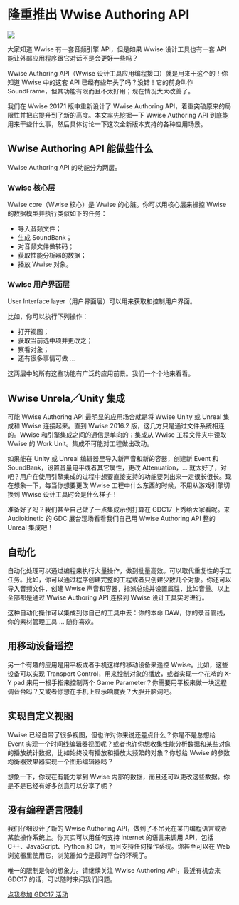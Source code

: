 # 隆重推出 Wwise Authoring API

![](http://info.audiokinetic.com/hubfs/Blog.png)

大家知道 Wwise 有一套音频引擎 API，但是如果 Wwise 设计工具也有一套 API 能让外部应用程序跟它对话不是会更好一些吗？

Wwise Authoring API（Wwise 设计工具应用编程接口）就是用来干这个的！你知道 Wwise 中的这套 API 已经有些年头了吗？没错！它的前身叫作 SoundFrame，但其功能有限而且不太好用；现在情况大大改善了。

我们在 Wwise 2017.1 版中重新设计了 Wwise Authoring API，着重突破原来的局限性并把它提升到了新的高度。本文率先挖掘一下 Wwise Authoring API 到底能用来干些什么事，然后具体讨论一下这次全新版本支持的各种应用场景。

## Wwise Authoring API 能做些什么

Wwise Authoring API 的功能分为两层。

### Wwise 核心层

Wwise core（Wwise 核心）是 Wwise 的心脏。你可以用核心层来操控 Wwise 的数据模型并执行类似如下的任务：

- 导入音频文件；
- 生成 SoundBank；
- 对音频文件做转码；
- 获取性能分析器的数据；
- 播放 Wwise 对象。

### Wwise 用户界面层

User Interface layer（用户界面层）可以用来获取和控制用户界面。

比如，你可以执行下列操作：

- 打开视图；
- 获取当前选中项并更改之；
- 察看对象；
- 还有很多事情可做 ...

这两层中的所有这些功能有广泛的应用前景。我们一个个地来看看。

## Wwise Unrela／Unity 集成

可能 Wwise Authoring API 最明显的应用场合就是将 Wwise Unity 或 Unreal 集成和 Wwise 连接起来。直到 Wwise 2016.2 版，这几方只是通过文件系统相连的。Wwise 和引擎集成之间的通信是单向的；集成从 Wwise 工程文件夹中读取 Wwise 的 Work Unit。集成不可能对工程做出改动。

如果能在 Unity 或 Unreal 编辑器里导入新声音和新的容器，创建新 Event 和 SoundBank，设置音量电平或者其它属性，更改 Attenuation，... 就太好了，对吧？用户在使用引擎集成的过程中想要直接支持的功能要列出来一定很长很长。现在想象一下，每当你想要更改 Wwise 工程中什么东西的时候，不用从游戏引擎切换到 Wwise 设计工具时会是什么样子！

准备好了吗？我们甚至自己做了一点集成示例打算在 GDC17 上秀给大家看呢。来 Audiokinetic 的 GDC 展台现场看看我们自己用 Wwise Authoring API 整的 Unreal 集成吧！

## 自动化

自动化处理可以通过编程来执行大量操作，做到批量高效。可以取代重复性的手工任务。比如，你可以通过程序创建完整的工程或者只创建少数几个对象。你还可以导入音频文件，创建 Wwise 声音和容器，指派总线并设置属性，比如音量。以上全部都是通过  Wwise Authoring API 连接到 Wwise 设计工具实时进行。

这种自动化操作可以集成到你自己的工具中去：你的本命 DAW，你的录音管线，你的素材管理工具 ... 随你喜欢。

## 用移动设备遥控

另一个有趣的应用是用平板或者手机这样的移动设备来遥控 Wwise。比如，这些设备可以实现 Transport Control，用来控制对象的播放，或者实现一个花哨的 X-Y pad 来用一根手指来控制两个 Game Parameter？你需要用平板来做一块远程调音台吗？又或者你想在手机上显示响度表？大胆开脑洞吧。

## 实现自定义视图

Wwise 已经自带了很多视图，但也许对你来说还差点什么？你是不是总想给 Event 实现一个时间线编辑器视图呢？或者也许你想收集性能分析数据和某些对象的播放统计数据，比如始终没有播放和播放太频繁的对象？你想给 Wwise 的参数均衡器效果器实现一个图形编辑器吗？

想象一下，你现在有能力拿到 Wwise 内部的数据，而且还可以更改这些数据。你是不是已经有好多创意可以分享了呢？


## 没有编程语言限制

我们仔细设计了新的 Wwise Authoring API，做到了不吊死在某门编程语言或者某款操作系统上。你其实可以用任何支持 Internet 的语言来调用 API，包括 C++、JavaScript、Python 和 C#，而且支持任何操作系统。你甚至可以在 Web 浏览器里使用它，浏览器如今是最跨平台的环境了。

唯一的限制是你的想象力。请继续关注 Wwise Authoring API，最近有机会来 GDC17 的话，可以随时来问我们问题。



[点我参加 GDC17 活动](https://cta-service-cms2.hubspot.com/ctas/v2/public/cs/c/?cta_guid=18e05218-0ee9-4f54-89fc-8fe543148bb0&placement_guid=ad2c033a-da82-4250-88b9-10f6dfc50a73&portal_id=1940263&redirect_url=APefjpHpHoVJuCdzfUXNAsVa5n1r5yseW7wWc0sokxXS11p4QwBeuo9yz7vnFBT9z8tpsF-75soZ8gaUw8I-1whXPv8Ti9Yg1KKgKc7VRr3rd4eBJUBy89PBBX58sgelo8CXl8kOaDx7tlY-_K5ftMs1-wFhui7jRpGiz128AmWT1TsGC3kIjeAxZ1DQ_TvEXHJmKmxLdDdT08tKJCIjS13bYqCAQzNCXtwt2NIu2CW1YIskLGhx687wz1EIldckP7ZGpIiH4TpG4mwECRG90y8ieJBSw9z3tQ&hsutk=c1106935c58e1f51be8e04bf173386d6&canon=https%3A%2F%2Fblog.audiokinetic.com%2Fintroducing-the-wwise-authoring-api%2F&utm_referrer=https%3A%2F%2Fblog.audiokinetic.com%2Fen%2F&__hstc=170909823.c1106935c58e1f51be8e04bf173386d6.1454336431772.1487076912294.1487710366310.185&__hssc=170909823.3.1487710366310&__hsfp=3974155380)
